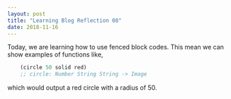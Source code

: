 ```yaml
---
layout: post
title: "Learning Blog Reflection 08"
date: 2018-11-16
---
```


Today, we are learning how to use fenced block codes. This mean we can show examples of functions like,
```scheme
	(circle 50 solid red)
	;; circle: Number String String -> Image
```
which would output a red circle with a radius of 50.
